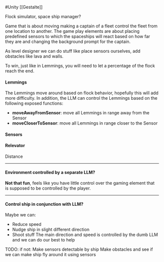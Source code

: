 #Unity 
[[Gestalte]]

Flock simulator, space ship manager?

Game that is about moving making a captain of a fleet control the fleet from one location to another.
The game play elements are about placing predefined sensors to which the spaceships will react based on how far they are and changing the background prompt for the captain.

As level designer we can do stuff like place sensors ourselves, add obstacles like lava and walls.

To win, just like in Lemmings, you will need to let a percentage of the flock reach the end.

#### Lemmings
The Lemmings move around based on flock behavior, hopefully this will add more difficulty. In addition, the LLM can control the Lemmings based on the following exposed functions:
- **moveAwayFromSensor**: move all Lemmings in range away from the Sensor
- **moveCloserToSensor**: move all Lemmings in range closer to the Sensor
#### Sensors


#### Relevator
Distance



---
#### Environment controlled by a separate LLM?
**Not that fun**, feels like you have little control over the gaming element that is supposed to be controlled by the player.

---
#### Control ship in conjunction with LLM?
Maybe we can:
- Reduce speed
- Nudge ship in slight different direction
- Shoot stuff
The main direction and speed is controlled by the dumb LLM and we can do our best to help

TODO:
if not:
Make sensors detectable by ship
Make obstacles and see if we can make ship fly around it using sensors
